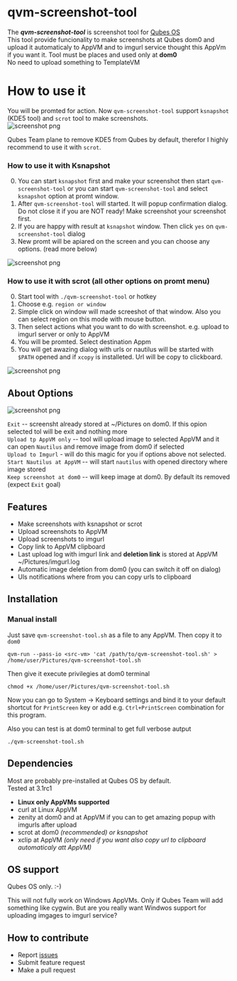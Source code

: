 # qvm-screenshot-tool

The _**qvm-screenshot-tool**_ is screenshot tool for [Qubes OS](https://qubes-os.org/)<br>
This tool provide funcionality to make screenshots at Qubes dom0 and upload it automaticaly to AppVM and to imgurl service thought this AppVm if you want it.
Tool must be places and used only at **dom0** <br>
No need to upload something to TemplateVM

# How to use it

You will be promted for action. Now `qvm-screenshot-tool` support `ksnapshot` (KDE5 tool) and `scrot` tool to make screenshots.<br> 
![screenshot png](https://i.imgur.com/h3h1dMW.png)

Qubes Team plane to remove KDE5 from Qubes by default, therefor I highly recommend to use it with `scrot`. 

### How to use it with Ksnapshot

0. You can start `ksnapshot` first and make your screenshot then start `qvm-screenshot-tool` or you can start `qvm-screenshot-tool` and select `ksnapshot` option at promt window.
0. After `qvm-screenshot-tool` will started. It will popup confirmation dialog. Do not close it if you are NOT ready! Make screenshot your screenshot first. 
0. If you are happy with result at `ksnapshot` window. Then click `yes` on `qvm-screenshot-tool` dialog
0. New promt will be apiared on the screen and you can choose any options. (read more below)

![screenshot png](https://i.imgur.com/kGMGAOr.png)


### How to use it with scrot (all other options on promt menu)

0. Start tool with `./qvm-screenshot-tool` or hotkey
0. Choose e.g. `region or window` 
0. Simple click on window will made screeshot of that window. Also you can select region on this mode with mouse button.
0. Then select actions what you want to do with screenshot. e.g. upload to imgurl server or only to AppVM
0. You will be promted. Select destination Appm
0. You will get awazing dialog with urls or nautilus will be started with `$PATH` opened and if `xcopy` is installeted. Url will be copy to clickboard.

![screenshot png](https://i.imgur.com/r7IT8TK.png)


About Options 
----
![screenshot png](https://i.imgur.com/Kro9bhO.png)

`Exit` -- screensht already stored at ~/Pictures on dom0. If this opion selected tol will be exit and nothing more<br>
`Upload tp AppVM only` -- tool will upload image to selected AppVM and it can open `Nautilus` and remove image from dom0 if selected<br>
`Upload to Imgurl` - will do this magic for you if options above not selected.<br>
`Start Nautilus at AppVM` -- will start `nautilus` with opened directory where image stored<br>
`Keep screenshot at dom0` -- will keep image at dom0. By default its removed (expect `Exit` goal)<br>

Features
----
* Make screenshots with ksnapshot or scrot
* Upload screenshots to AppVM
* Upload screenshots to imgurl
* Copy link to AppVM clipboard
* Last upload log with imgurl link and **deletion link** is stored at AppVM ~/Pictures/imgurl.log
* Automatic image deletion from dom0 (you can switch it off on dialog)
* Uls notifications where from you can copy urls to clipboard


Installation
----

### Manual install

Just save `qvm-screenshot-tool.sh` as a file to any AppVM. Then copy it to `dom0`

```shell
qvm-run --pass-io <src-vm> 'cat /path/to/qvm-screenshot-tool.sh' > /home/user/Pictures/qvm-screenshot-tool.sh
```
Then give it execute privilegies at dom0 terminal

```shell
chmod +x /home/user/Pictures/qvm-screenshot-tool.sh
```

Now you can go to System -> Keyboard settings and bind it to your default shortcut for `PrintScreen` key or add e.g. `Ctrl+PrintScreen` combination for this program.

Also you can test is at dom0 terminal to get full verbose autput

```shell
./qvm-screenshot-tool.sh
```

Dependencies
----

Most are probably pre-installed at Qubes OS by default.<br>
Tested at 3.1rc1 

* **Linux only AppVMs supported**
* curl at Linux AppVM
* zenity at dom0 and at AppVM if you can to get amazing popup with imgurls after upload
* scrot at dom0 <i>(recommended) or ksnapshot</i>
* xclip at AppVM <i>(only need if you want also copy url to clipboard automaticaly att AppVM)</i>

OS support
----
Qubes OS only. :-) 

This will not fully work on Windows AppVMs. Only if Qubes Team will add something like cygwin. But are you really want Windwos support for uploading imgages to imgurl service? <br>

How to contribute
----

* Report [issues](https://github.com/evadogstar/qvm-screenshot-tool/issues)
* Submit feature request
* Make a pull request
